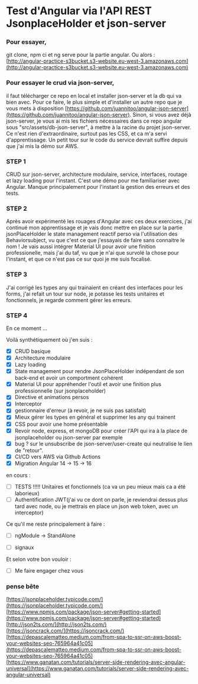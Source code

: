 # Test d'Angular via l'API REST JsonplaceHolder et json-server

### Pour essayer, 
git clone, npm ci et ng serve pour la partie angular. Ou alors :  
[http://angular-practice-s3bucket.s3-website.eu-west-3.amazonaws.com](http://angular-practice-s3bucket.s3-website.eu-west-3.amazonaws.com)

### Pour essayer le crud via json-server, 
il faut télécharger ce repo en local et installer json-server et la db qui va bien avec. Pour ce faire, le plus simple et d'installer un autre repo que je vous mets à disposition [https://github.com/juannitoo/angular-json-server](https://github.com/juannitoo/angular-json-server). Sinon, si vous avez déjà json-server, je vous ai mis les fichiers nécessaires dans ce repo angular sous "src/assets/db-json-server", à mettre à la racine du projet json-server. Ce n'est rien d'extraordinaire, surtout pas les CSS, et ca m'a servi d'apprentissage. Un petit tour sur le code du service devrait suffire depuis que j'ai mis la démo sur AWS.

### STEP 1
CRUD sur json-server, architecture modulaire, service, interfaces, routage et lazy loading pour l'instant.
C'est une démo pour me familiariser avec Angular.
Manque principalement pour l'instant la gestion des erreurs et des tests.

### STEP 2
Après avoir expérimenté les rouages d'Angular avec ces deux exercices, j'ai continué mon apprentissage et je vais donc mettre en place sur la partie jsonPlaceHolder le state management reactif perso via l'utilisation des Behaviorsubject, vu que c'est ce que j'essayais de faire sans connaitre le nom ! 
Je vais aussi intégrer Material UI pour avoir une finition professionelle, mais j'ai du taf, vu que je n'ai que survolé la chose pour l'instant, et que ce n'est pas ce sur quoi je me suis focalisé.

### STEP 3
J'ai corrigé les types any qui trainaient en créant des interfaces pour les forms, j'ai refait un tour sur node, je potasse les tests unitaires et fonctionnels, je regarde comment gérer les erreurs.

### STEP 4
En ce moment ...


Voilà synthétiquement où j'en suis :

- [x] CRUD basique
- [x] Architecture modulaire
- [x] Lazy loading
- [x] State management pour rendre JsonPlaceHolder indépendant de son back-end et avoir un comportment cohérent
- [x] Material UI pour appréhender l'outil et avoir une finition plus professionnelle (sur jsonplaceholder)
- [x] Directive et animations persos
- [x] Interceptor
- [x] gestionnaire d'erreur (à revoir, je ne suis pas satisfait)
- [x] Mieux gérer les types en général et supprimer les any qui trainent
- [x] CSS pour avoir une home présentable
- [x] Revoir node, express, et mongoDB pour créer l'API qui ira à la place de jsonplaceholder ou json-server par exemple
- [x] bug ? sur le unsubscribe de json-server/user-create qui neutralise le lien de "retour".
- [x] CI/CD vers AWS via Github Actions
- [x] Migration Angular 14 -> 15 -> 16

en cours :
- [ ] TESTS !!!!! Unitaires et fonctionnels (ca va un peu mieux mais ca a été laborieux)
- [ ] Authentification JWT(j'ai vu ce dont on parle, je reviendrai dessus plus tard avec node, ou je mettrais en place un json web token, avec un interceptor)

Ce qu'il me reste principalement à faire :
- [ ] ngModule -> StandAlone
- [ ] signaux


Et selon votre bon vouloir :
- [ ] Me faire engager chez vous


### pense bête
[https://jsonplaceholder.typicode.com/](https://jsonplaceholder.typicode.com/)  
[https://www.npmjs.com/package/json-server#getting-started](https://www.npmjs.com/package/json-server#getting-started)  
[http://json2ts.com/](http://json2ts.com/)  
[https://jsoncrack.com/](https://jsoncrack.com/)  
[https://depascalematteo.medium.com/from-spa-to-ssr-on-aws-boost-your-websites-seo-765964a41c05](https://depascalematteo.medium.com/from-spa-to-ssr-on-aws-boost-your-websites-seo-765964a41c05)
[https://www.ganatan.com/tutorials/server-side-rendering-avec-angular-universal](https://www.ganatan.com/tutorials/server-side-rendering-avec-angular-universal)


